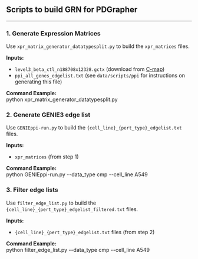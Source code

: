 ## Scripts to build GRN for PDGrapher
---

### 1. Generate Expression Matrices
Use `xpr_matrix_generator_datatypesplit.py` to build the `xpr_matrices` files.  

**Inputs:**  
- `level3_beta_ctl_n188708x12328.gctx` (download from [C-map](https://clue.io/releases/data-dashboard))  
- `ppi_all_genes_edgelist.txt` (see `data/scripts/ppi` for instructions on generating this file)  

**Command Example:**  
python xpr_matrix_generator_datatypesplit.py


### 2. Generate GENIE3 edge list
Use `GENIEppi-run.py` to build the `{cell_line}_{pert_type}_edgelist.txt` files.  

**Inputs:**  
- `xpr_matrices` (from step 1)  

**Command Example:**  
python GENIEppi-run.py --data_type cmp --cell_line A549

### 3. Filter edge lists
Use `filter_edge_list.py` to build the `{cell_line}_{pert_type}_edgelist_filtered.txt` files.  

**Inputs:**  
- `{cell_line}_{pert_type}_edgelist.txt` files (from step 2)  

**Command Example:**  
python filter_edge_list.py --data_type cmp --cell_line A549
